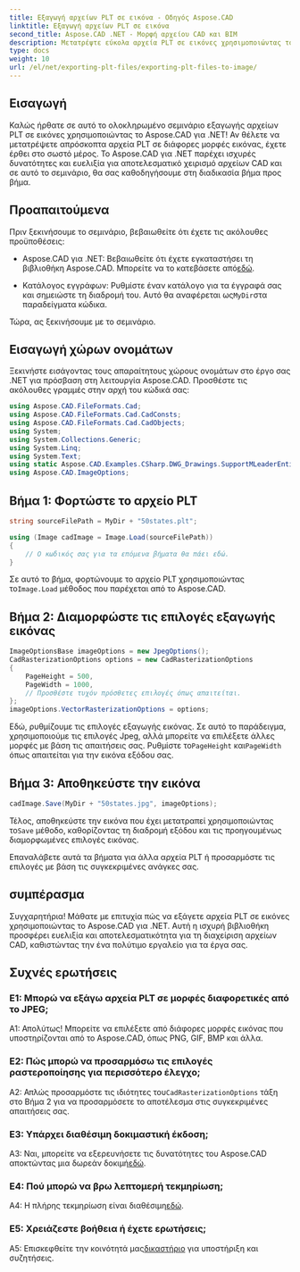 ```yaml
---
title: Εξαγωγή αρχείων PLT σε εικόνα - Οδηγός Aspose.CAD
linktitle: Εξαγωγή αρχείων PLT σε εικόνα
second_title: Aspose.CAD .NET - Μορφή αρχείου CAD και BIM
description: Μετατρέψτε εύκολα αρχεία PLT σε εικόνες χρησιμοποιώντας το Aspose.CAD για .NET. Εξερευνήστε ευέλικτες επιλογές και απρόσκοπτη ενσωμάτωση για τις ανάγκες χειρισμού αρχείων CAD.
type: docs
weight: 10
url: /el/net/exporting-plt-files/exporting-plt-files-to-image/
---
```

## Εισαγωγή

Καλώς ήρθατε σε αυτό το ολοκληρωμένο σεμινάριο εξαγωγής αρχείων PLT σε εικόνες χρησιμοποιώντας το Aspose.CAD για .NET! Αν θέλετε να μετατρέψετε απρόσκοπτα αρχεία PLT σε διάφορες μορφές εικόνας, έχετε έρθει στο σωστό μέρος. Το Aspose.CAD για .NET παρέχει ισχυρές δυνατότητες και ευελιξία για αποτελεσματικό χειρισμό αρχείων CAD και σε αυτό το σεμινάριο, θα σας καθοδηγήσουμε στη διαδικασία βήμα προς βήμα.

## Προαπαιτούμενα

Πριν ξεκινήσουμε το σεμινάριο, βεβαιωθείτε ότι έχετε τις ακόλουθες προϋποθέσεις:

-  Aspose.CAD για .NET: Βεβαιωθείτε ότι έχετε εγκαταστήσει τη βιβλιοθήκη Aspose.CAD. Μπορείτε να το κατεβάσετε από[εδώ](https://releases.aspose.com/cad/net/).

-  Κατάλογος εγγράφων: Ρυθμίστε έναν κατάλογο για τα έγγραφά σας και σημειώστε τη διαδρομή του. Αυτό θα αναφέρεται ως`MyDir`στα παραδείγματα κώδικα.

Τώρα, ας ξεκινήσουμε με το σεμινάριο.

## Εισαγωγή χώρων ονομάτων

Ξεκινήστε εισάγοντας τους απαραίτητους χώρους ονομάτων στο έργο σας .NET για πρόσβαση στη λειτουργία Aspose.CAD. Προσθέστε τις ακόλουθες γραμμές στην αρχή του κώδικά σας:

```csharp
using Aspose.CAD.FileFormats.Cad;
using Aspose.CAD.FileFormats.Cad.CadConsts;
using Aspose.CAD.FileFormats.Cad.CadObjects;
using System;
using System.Collections.Generic;
using System.Linq;
using System.Text;
using static Aspose.CAD.Examples.CSharp.DWG_Drawings.SupportMLeaderEntityForDWGFormat;
using Aspose.CAD.ImageOptions;
```

## Βήμα 1: Φορτώστε το αρχείο PLT

```csharp
string sourceFilePath = MyDir + "50states.plt";

using (Image cadImage = Image.Load(sourceFilePath))
{
    // Ο κωδικός σας για τα επόμενα βήματα θα πάει εδώ.
}
```

 Σε αυτό το βήμα, φορτώνουμε το αρχείο PLT χρησιμοποιώντας το`Image.Load` μέθοδος που παρέχεται από το Aspose.CAD.

## Βήμα 2: Διαμορφώστε τις επιλογές εξαγωγής εικόνας

```csharp
ImageOptionsBase imageOptions = new JpegOptions();
CadRasterizationOptions options = new CadRasterizationOptions
{
    PageHeight = 500,
    PageWidth = 1000,
    // Προσθέστε τυχόν πρόσθετες επιλογές όπως απαιτείται.
};
imageOptions.VectorRasterizationOptions = options;
```

 Εδώ, ρυθμίζουμε τις επιλογές εξαγωγής εικόνας. Σε αυτό το παράδειγμα, χρησιμοποιούμε τις επιλογές Jpeg, αλλά μπορείτε να επιλέξετε άλλες μορφές με βάση τις απαιτήσεις σας. Ρυθμίστε το`PageHeight` και`PageWidth` όπως απαιτείται για την εικόνα εξόδου σας.

## Βήμα 3: Αποθηκεύστε την εικόνα

```csharp
cadImage.Save(MyDir + "50states.jpg", imageOptions);
```

 Τέλος, αποθηκεύστε την εικόνα που έχει μετατραπεί χρησιμοποιώντας το`Save` μέθοδο, καθορίζοντας τη διαδρομή εξόδου και τις προηγουμένως διαμορφωμένες επιλογές εικόνας.

Επαναλάβετε αυτά τα βήματα για άλλα αρχεία PLT ή προσαρμόστε τις επιλογές με βάση τις συγκεκριμένες ανάγκες σας.

## συμπέρασμα

Συγχαρητήρια! Μάθατε με επιτυχία πώς να εξάγετε αρχεία PLT σε εικόνες χρησιμοποιώντας το Aspose.CAD για .NET. Αυτή η ισχυρή βιβλιοθήκη προσφέρει ευελιξία και αποτελεσματικότητα για τη διαχείριση αρχείων CAD, καθιστώντας την ένα πολύτιμο εργαλείο για τα έργα σας.

## Συχνές ερωτήσεις

### Ε1: Μπορώ να εξάγω αρχεία PLT σε μορφές διαφορετικές από το JPEG;

Α1: Απολύτως! Μπορείτε να επιλέξετε από διάφορες μορφές εικόνας που υποστηρίζονται από το Aspose.CAD, όπως PNG, GIF, BMP και άλλα.

### Ε2: Πώς μπορώ να προσαρμόσω τις επιλογές ραστεροποίησης για περισσότερο έλεγχο;

 A2: Απλώς προσαρμόστε τις ιδιότητες του`CadRasterizationOptions` τάξη στο Βήμα 2 για να προσαρμόσετε το αποτέλεσμα στις συγκεκριμένες απαιτήσεις σας.

### Ε3: Υπάρχει διαθέσιμη δοκιμαστική έκδοση;

 A3: Ναι, μπορείτε να εξερευνήσετε τις δυνατότητες του Aspose.CAD αποκτώντας μια δωρεάν δοκιμή[εδώ](https://releases.aspose.com/).

### Ε4: Πού μπορώ να βρω λεπτομερή τεκμηρίωση;

 A4: Η πλήρης τεκμηρίωση είναι διαθέσιμη[εδώ](https://reference.aspose.com/cad/net/).

### Ε5: Χρειάζεστε βοήθεια ή έχετε ερωτήσεις;

 A5: Επισκεφθείτε την κοινότητά μας[δικαστήριο](https://forum.aspose.com/c/cad/19) για υποστήριξη και συζητήσεις.
